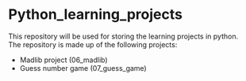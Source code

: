 # Python_learning_projects
This repository will be used for storing the learning projects in python.  
The repository is made up of the following projects:  
- Madlib project (06_madlib)  
- Guess number game (07_guess_game)
